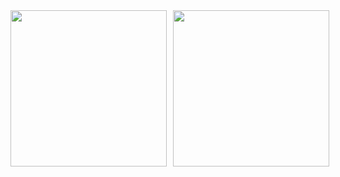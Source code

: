 <div style="display: flex; gap: 10px; align-items: center;">
<a href="https://github.com/Eric-Leal/github-readme-stats">
<img height=250 src="https://github-readme-stats.vercel.app/api/top-langs/?username=Eric-Leal&layout=compact&theme=github_dark&hide_border=true" />
</a>
<a href="https://github.com/Eric-Leal/github-readme-stats">
<img height=250 src="https://github-readme-activity-graph.vercel.app/graph?username=Eric-Leal&theme=github-dark&hide_border=true" />
</a>
</div>